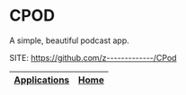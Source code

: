 # CPOD

 A simple, beautiful podcast app.
 
 SITE: https://github.com/z-------------/CPod

 | [Applications](https://portable-linux-apps.github.io/apps.html) | [Home](https://portable-linux-apps.github.io)
 | --- | --- |
